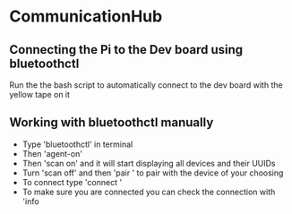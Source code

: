 # CommunicationHub
## Connecting the Pi to the Dev board using bluetoothctl
Run the the bash script to automatically connect to the dev board with the yellow tape on it

## Working with bluetoothctl manually
  - Type 'bluetoothctl' in terminal 
  - Then 'agent-on'
  - Then 'scan on' and it will start displaying all devices and their UUIDs
  - Turn 'scan off' and then 'pair <UUID>' to pair with the device of your choosing
  - To connect type 'connect <UUID>' 
  - To make sure you are connected you can check the connection with 'info <UUID>
  
